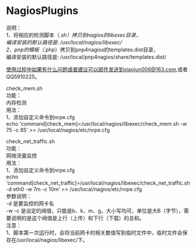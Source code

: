 NagiosPlugins  
==================================================  
说明：  
1、将相应的检测脚本（*.sh）拷贝到nagios的libexec目录，  
编译安装的默认路径是: /usr/local/nagios/libexec/  
2、pnp的模板（*.php）拷贝到pnp4nagios的templates.dist目录，  
编译安装的默认路径是: /usr/local/pnp4nagios/share/templates.dist/  

使用过程中如果有什么问题或者建议可以邮件发送到xiaojun006@163.com,或者QQ5910225。  

check_mem.sh  
功能：  
		内存检测  
用法：  
1、添加自定义命令到nrpe.cfg  
echo 'command[check_mem]=/usr/local/nagios/libexec/check_mem.sh -w 75 -c 85' >> /usr/local/nagios/etc/nrpe.cfg  
  
check_net_traffic.sh  
功能：  
		网络流量监控  
用法：  
1、添加自定义命令到nrpe.cfg  
echo 'command[check_net_traffic]=/usr/local/nagios/libexec/check_net_traffic.sh -d eth0 -w 7m -c 10m' >> /usr/local/nagios/etc/nrpe.cfg  
参数说明：  
-d 是要监控的网卡名  
-w -c 是设定的阀值，只能是b、k、m、g，大小写均可，单位是大B（字节），需要说明的是这个阀值是上行（上传）和下行（下载）的总和。  
注意：  
1、脚本第一次运行时，会将当前网卡的相关数值写到临时文件中，临时文件会保存在/usr/local/nagios/libexec/下。  
